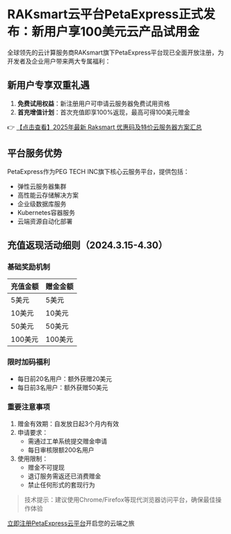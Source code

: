 # RAKsmart云平台PetaExpress正式发布：新用户享100美元云产品试用金

全球领先的云计算服务商RAKsmart旗下PetaExpress平台现已全面开放注册，为开发者及企业用户带来两大专属福利：

## 新用户专享双重礼遇

1. **免费试用权益**：新注册用户可申请云服务器免费试用资格
2. **首充增值计划**：首次充值即享100%返现，最高可得100美元赠金

👉 [【点击查看】2025年最新 Raksmart 优惠码及特价云服务器方案汇总](https://bit.ly/raksmart)

## 平台服务优势

PetaExpress作为PEG TECH INC旗下核心云服务平台，提供包括：
- 弹性云服务器集群
- 高性能云存储解决方案
- 企业级数据库服务
- Kubernetes容器服务
- 云端资源自动化部署

## 充值返现活动细则（2024.3.15-4.30）

### 基础奖励机制
| 充值金额 | 赠金金额 |
|---------|---------|
| 5美元   | 5美元   |
| 10美元  | 10美元  |
| 50美元  | 50美元  |
| 100美元 | 100美元 |

### 限时加码福利
- 每日前20名用户：额外获赠20美元
- 每日前3名用户：额外获赠50美元

### 重要注意事项
1. 赠金有效期：自发放日起3个月内有效
2. 申请要求：
   - 需通过工单系统提交赠金申请
   - 每日审核限额200名用户
3. 使用限制：
   - 赠金不可提现
   - 退订服务需返还已消费赠金
   - 禁止任何形式的套现行为

> 技术提示：建议使用Chrome/Firefox等现代浏览器访问平台，确保最佳操作体验

[立即注册PetaExpress云平台](https://bit.ly/raksmart)开启您的云端之旅
